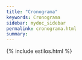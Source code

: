 ```yaml
---
title: "Cronograma"
keywords: Cronograma
sidebar: mydoc_sidebar
permalink: cronograma.html
summary: 
---
```


{% include estilos.html %}

